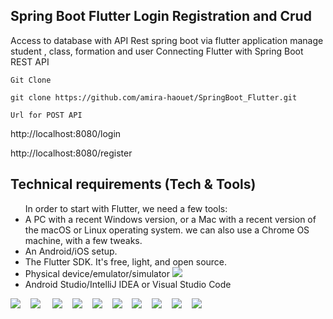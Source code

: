 ## Spring Boot Flutter Login Registration and Crud

Access to database with API Rest spring boot via flutter application
manage student , class, formation and user 
Connecting Flutter with Spring Boot REST API

`Git Clone`
```
git clone https://github.com/amira-haouet/SpringBoot_Flutter.git
```
`Url for POST API`

http://localhost:8080/login

http://localhost:8080/register


## Technical requirements (Tech & Tools)
<div>
  <ul>
 In order to start with Flutter, we need a few tools:
<li> A PC with a recent Windows version, or a Mac with a recent version of the macOS or
  Linux operating system. we can also use a Chrome OS machine, with a few tweaks.</li>
<li> An Android/iOS setup.</li>
<li> The Flutter SDK. It's free, light, and open source.</li>
<li> Physical device/emulator/simulator <img src="https://img.icons8.com/fluency/30/000000/android.png"/> </li> 
<li> Android Studio/IntelliJ IDEA or Visual Studio Code</li>
  </ul>
</div>



  <img src="https://img.icons8.com/color/48/4a90e2/spring-logo.png"/>&nbsp; &nbsp;
  <img src="https://img.icons8.com/color/48/000000/flutter.png"/> &nbsp; &nbsp;
  <img src="https://img.icons8.com/color/48/000000/dart.png"/>&nbsp; &nbsp;
  <img src="https://img.icons8.com/nolan/48/java-coffee-cup-logo.png"/>&nbsp; &nbsp;
  <img src="https://img.icons8.com/color/48/000000/java-coffee-bean-logo.png"/>&nbsp; &nbsp;
  <img src="https://img.icons8.com/color/48/000000/thymeleaf.png"/>&nbsp; &nbsp;
   <img src="https://img.icons8.com/fluency/48/000000/mysql-logo.png"/>&nbsp; &nbsp;
   <img src="https://img.icons8.com/color/48/000000/android-studio--v2.png"/>&nbsp; &nbsp;
  <img src="https://img.icons8.com/color/48/000000/visual-studio-code-2019.png"/>&nbsp; &nbsp;
  <img src="https://img.icons8.com/fluency/48/000000/android-os.png"/>
  

